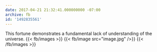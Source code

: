 ```yaml
---
date: 2017-04-21 21:32:41.000000000 -07:00
archive: fb
id: '1492835561'
---
```


This fortune demonstrates a fundamental lack of understanding of the universe.
{{< fb/images >}}
{{< fb/image src="image.jpg" />}}
{{< /fb/images >}}
